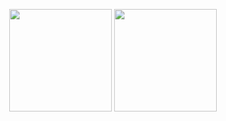 <p align="center">
  <img src="https://github-readme-stats.vercel.app/api?username=CalonWibu&show_icons=true&theme=radical" height="180"/>
  <img src="https://github-readme-stats.vercel.app/api/top-langs/?username=CalonWibu&layout=compact&theme=radical" height="180"/>
</p>

